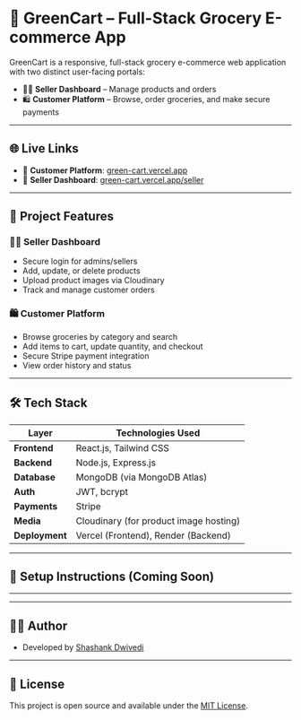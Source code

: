 # 🛒 GreenCart – Full-Stack Grocery E-commerce App

GreenCart is a responsive, full-stack grocery e-commerce web application with two distinct user-facing portals:

- 🧑‍💼 **Seller Dashboard** – Manage products and orders
- 🛍️ **Customer Platform** – Browse, order groceries, and make secure payments

---

## 🌐 Live Links

- 🔗 **Customer Platform**: [green-cart.vercel.app](https://green-cart-m1zj-git-main-imshks-projects.vercel.app/)
- 🔗 **Seller Dashboard**: [green-cart.vercel.app/seller](https://green-cart-m1zj-git-main-imshks-projects.vercel.app/seller)

---

## 📌 Project Features

### 🧑‍💼 Seller Dashboard
- Secure login for admins/sellers
- Add, update, or delete products
- Upload product images via Cloudinary
- Track and manage customer orders

### 🛍️ Customer Platform
- Browse groceries by category and search
- Add items to cart, update quantity, and checkout
- Secure Stripe payment integration
- View order history and status

---

## 🛠 Tech Stack

| Layer        | Technologies Used                                 |
|--------------|----------------------------------------------------|
| **Frontend** | React.js, Tailwind CSS                            |
| **Backend**  | Node.js, Express.js                               |
| **Database** | MongoDB (via MongoDB Atlas)                       |
| **Auth**     | JWT, bcrypt                                        |
| **Payments** | Stripe                                             |
| **Media**    | Cloudinary (for product image hosting)            |
| **Deployment** | Vercel (Frontend), Render (Backend)            |

---

## 🚀 Setup Instructions (Coming Soon)



---



---

## 👨‍💻 Author

- Developed by [Shashank Dwivedi](https://github.com/Imshk)

---

## 📄 License

This project is open source and available under the [MIT License](LICENSE).

